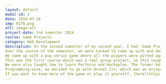 ```yaml
---
layout: default
modal-id: 1
date: 2024-07-18
img: RITO.png
alt: image-alt
project-date: 2nd semester 2024
course: Game Projects
category: Web Development
description: In the second semester of my second year, I had 'Game Projects'. This course was a group work in cooperation with the other majors. 
Over the course of the semester, we were tasked to come up with and design our own game in the theme of 'couch co-op/pvp'.
We came up with a pvp versus game where all the players were pitted against each other to destroy the most amount of items possible.
This was the first course which was a real group project, so this taught me a lot about communication and teamwork.
We were also taught how to learn Perforce and Hacknplan. The former being our version control, and the latter our platform where we made all our plannings.
Programming-wise, we decided to go with Unreal C++, which was an enjoyable experience.
If you want to know more of the game or play it yourself, [here](https://sebastianmax.itch.io/rageintheoffice) is the itch page.
---
```

